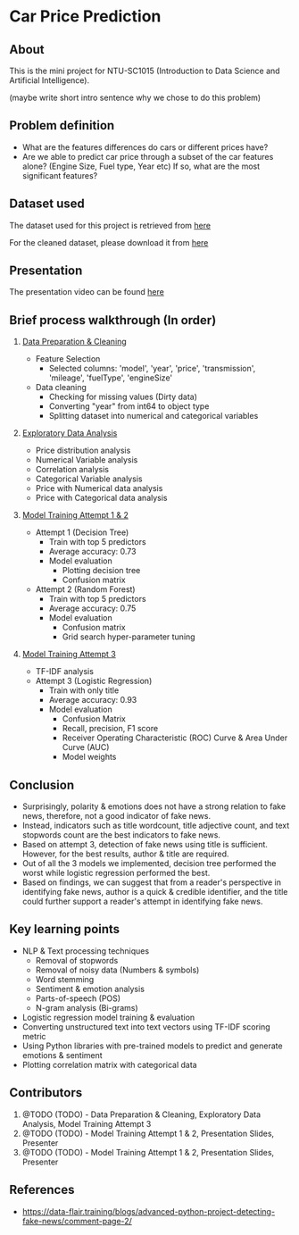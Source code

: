# Car Price Prediction

## About

This is the mini project for NTU-SC1015 (Introduction to Data Science and Artificial Intelligence).

(maybe write short intro sentence why we chose to do this problem)

## Problem definition

- What are the features differences do cars or different prices have?
- Are we able to predict car price through a subset of the car features alone? (Engine Size, Fuel type, Year etc) If so, what are the most significant features? 

## Dataset used
The dataset used for this project is retrieved from [here](https://github.com/Owen-Choh/ntu-sc1015-mini-project/blob/main/ford.csv)

For the cleaned dataset, please download it from [here](https://github.com/Owen-Choh/ntu-sc1015-mini-project/blob/main/cleaned_cardata.csv)

## Presentation
The presentation video can be found [here](TODO)

## Brief process walkthrough (In order)

1. [Data Preparation & Cleaning](<Data_Cleaning_And_Preparation.ipynb>)
    - Feature Selection
      - Selected columns: 'model', 'year', 'price', 'transmission', 'mileage', 'fuelType', 'engineSize'
    - Data cleaning
      - Checking for missing values (Dirty data)
      - Converting "year" from int64 to object type
      - Splitting dataset into numerical and categorical variables

2. [Exploratory Data Analysis](<Exploratory_Data_Analysis.ipynb>)
    - Price distribution analysis
    - Numerical Variable analysis
    - Correlation analysis
    - Categorical Variable analysis
    - Price with Numerical data analysis
    - Price with Categorical data analysis

3. [Model Training Attempt 1 & 2](<Model Training Attempt 1 & 2.ipynb>)
   - Attempt 1 (Decision Tree)
     - Train with top 5 predictors
     - Average accuracy: 0.73
     - Model evaluation
       - Plotting decision tree
       - Confusion matrix
   - Attempt 2 (Random Forest)
     - Train with top 5 predictors
     - Average accuracy: 0.75
     - Model evaluation
       - Confusion matrix
       - Grid search hyper-parameter tuning

5. [Model Training Attempt 3](<Model Training Attempt 3.ipynb>)
   - TF-IDF analysis 
   - Attempt 3 (Logistic Regression)
     - Train with only title
     - Average accuracy: 0.93
     - Model evaluation
       - Confusion Matrix
       - Recall, precision, F1 score
       - Receiver Operating Characteristic (ROC) Curve & Area Under Curve (AUC)
       - Model weights

## Conclusion
- Surprisingly, polarity & emotions does not have a strong relation to fake news, therefore, not a good indicator of fake news.
- Instead, indicators such as title wordcount, title adjective count, and text stopwords count are the best indicators to fake news. 
- Based on attempt 3, detection of fake news using title is sufficient. However, for the best results, author & title are required.
- Out of all the 3 models we implemented, decision tree performed the worst while logistic regression performed the best.
- Based on findings, we can suggest that from a reader's perspective in identifying fake news, author is a quick & credible identifier, and the title could further support a reader's attempt in identifying fake news.

## Key learning points
- NLP & Text processing techniques
  - Removal of stopwords
  - Removal of noisy data (Numbers & symbols)
  - Word stemming
  - Sentiment & emotion analysis
  - Parts-of-speech (POS)
  - N-gram analysis (Bi-grams)
- Logistic regression model training & evaluation
- Converting unstructured text into text vectors using TF-IDF scoring metric
- Using Python libraries with pre-trained models to predict and generate emotions & sentiment
- Plotting correlation matrix with categorical data


## Contributors

1. @TODO (TODO) - Data Preparation & Cleaning, Exploratory Data Analysis, Model Training Attempt 3
2. @TODO (TODO) - Model Training Attempt 1 & 2, Presentation Slides, Presenter
3. @TODO (TODO) - Model Training Attempt 1 & 2, Presentation Slides, Presenter

## References

- https://data-flair.training/blogs/advanced-python-project-detecting-fake-news/comment-page-2/
